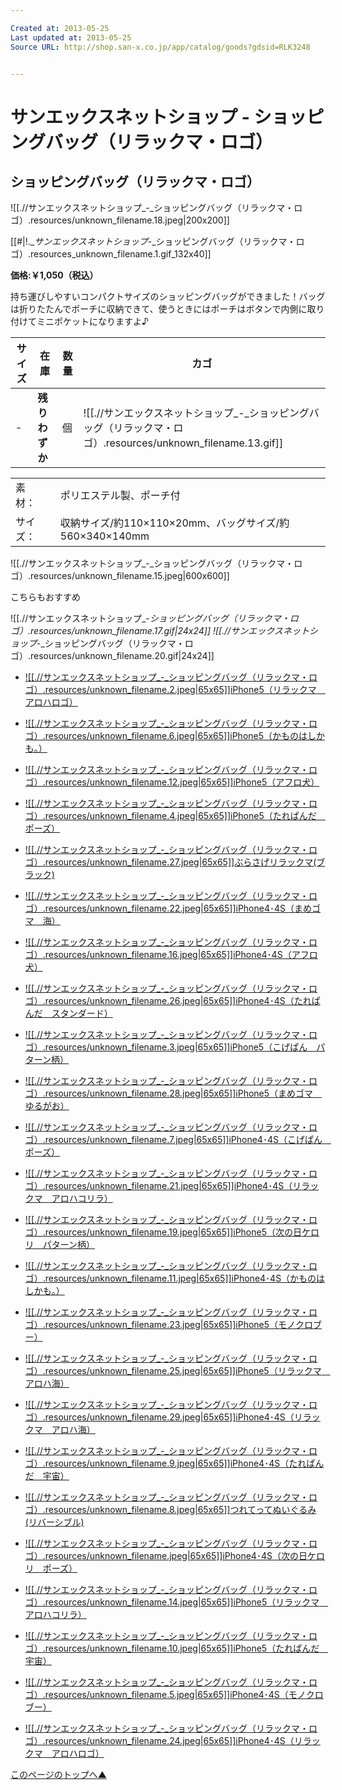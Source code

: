 ```yaml
---

Created at: 2013-05-25
Last updated at: 2013-05-25
Source URL: http://shop.san-x.co.jp/app/catalog/goods?gdsid=RLK3248


---
```


# サンエックスネットショップ - ショッピングバッグ（リラックマ・ロゴ）


## ショッピングバッグ（リラックマ・ロゴ）

![[.//サンエックスネットショップ_-_ショッピングバッグ（リラックマ・ロゴ）.resources/unknown_filename.18.jpeg\|200x200]]

[[#|!.__サンエックスネットショップ_-_ショッピングバッグ（リラックマ・ロゴ）.resources_unknown_filename.1.gif_132x40]]

**価格:￥1,050（税込）**

持ち運びしやすいコンパクトサイズのショッピングバッグができました！バッグは折りたたんでポーチに収納できて、使うときにはポーチはボタンで内側に取り付けてミニポケットになりますよ♪

| サイズ | 在庫  | 数量  | カゴ  |
| --- | --- | --- | --- |
| \-  | **残りわずか** | 個   | ![[.//サンエックスネットショップ_-_ショッピングバッグ（リラックマ・ロゴ）.resources/unknown_filename.13.gif]] |

|     |     |
| --- | --- |
| 素　材： | ポリエステル製、ポーチ付 |
| サイズ： | 収納サイズ/約110×110×20mm、バッグサイズ/約560×340×140mm |

![[.//サンエックスネットショップ_-_ショッピングバッグ（リラックマ・ロゴ）.resources/unknown_filename.15.jpeg\|600x600]]

こちらもおすすめ

![[.//サンエックスネットショップ_-_ショッピングバッグ（リラックマ・ロゴ）.resources/unknown_filename.17.gif\|24x24]] ![[.//サンエックスネットショップ_-_ショッピングバッグ（リラックマ・ロゴ）.resources/unknown_filename.20.gif\|24x24]]

* [![[.//サンエックスネットショップ_-_ショッピングバッグ（リラックマ・ロゴ）.resources/unknown_filename.2.jpeg|65x65]]iPhone5（リラックマ　アロハロゴ）](http://shop.san-x.co.jp/app/catalog/goods?gdsid=RLKK091)

* [![[.//サンエックスネットショップ_-_ショッピングバッグ（リラックマ・ロゴ）.resources/unknown_filename.6.jpeg|65x65]]iPhone5（かものはしかも。）](http://shop.san-x.co.jp/app/catalog/goods?gdsid=KHKK002)
* [![[.//サンエックスネットショップ_-_ショッピングバッグ（リラックマ・ロゴ）.resources/unknown_filename.12.jpeg|65x65]]iPhone5（アフロ犬）](http://shop.san-x.co.jp/app/catalog/goods?gdsid=AFKK001)
* [![[.//サンエックスネットショップ_-_ショッピングバッグ（リラックマ・ロゴ）.resources/unknown_filename.4.jpeg|65x65]]iPhone5（たれぱんだ　ポーズ）](http://shop.san-x.co.jp/app/catalog/goods?gdsid=TPDK004)
* [![[.//サンエックスネットショップ_-_ショッピングバッグ（リラックマ・ロゴ）.resources/unknown_filename.27.jpeg|65x65]]ぶらさげリラックマ(ブラック)](http://shop.san-x.co.jp/app/catalog/goods?gdsid=RLK3313)
* [![[.//サンエックスネットショップ_-_ショッピングバッグ（リラックマ・ロゴ）.resources/unknown_filename.22.jpeg|65x65]]iPhone4･4S（まめゴマ　海）](http://shop.san-x.co.jp/app/catalog/goods?gdsid=MMGK002)
* [![[.//サンエックスネットショップ_-_ショッピングバッグ（リラックマ・ロゴ）.resources/unknown_filename.16.jpeg|65x65]]iPhone4･4S（アフロ犬）](http://shop.san-x.co.jp/app/catalog/goods?gdsid=AFKK002)
* [![[.//サンエックスネットショップ_-_ショッピングバッグ（リラックマ・ロゴ）.resources/unknown_filename.26.jpeg|65x65]]iPhone4･4S（たれぱんだ　スタンダード）](http://shop.san-x.co.jp/app/catalog/goods?gdsid=TPDK006)
* [![[.//サンエックスネットショップ_-_ショッピングバッグ（リラックマ・ロゴ）.resources/unknown_filename.3.jpeg|65x65]]iPhone5（こげぱん　パターン柄）](http://shop.san-x.co.jp/app/catalog/goods?gdsid=KOPK002)
* [![[.//サンエックスネットショップ_-_ショッピングバッグ（リラックマ・ロゴ）.resources/unknown_filename.28.jpeg|65x65]]iPhone5（まめゴマ　ゆるがお）](http://shop.san-x.co.jp/app/catalog/goods?gdsid=MMGK001)
* [![[.//サンエックスネットショップ_-_ショッピングバッグ（リラックマ・ロゴ）.resources/unknown_filename.7.jpeg|65x65]]iPhone4･4S（こげぱん　ポーズ）](http://shop.san-x.co.jp/app/catalog/goods?gdsid=KOPK003)
* [![[.//サンエックスネットショップ_-_ショッピングバッグ（リラックマ・ロゴ）.resources/unknown_filename.21.jpeg|65x65]]iPhone4･4S（リラックマ　アロハコリラ）](http://shop.san-x.co.jp/app/catalog/goods?gdsid=RLKK093)
* [![[.//サンエックスネットショップ_-_ショッピングバッグ（リラックマ・ロゴ）.resources/unknown_filename.19.jpeg|65x65]]iPhone5（次の日ケロリ　パターン柄）](http://shop.san-x.co.jp/app/catalog/goods?gdsid=KROK002)
* [![[.//サンエックスネットショップ_-_ショッピングバッグ（リラックマ・ロゴ）.resources/unknown_filename.11.jpeg|65x65]]iPhone4･4S（かものはしかも。）](http://shop.san-x.co.jp/app/catalog/goods?gdsid=KHKK003)
* [![[.//サンエックスネットショップ_-_ショッピングバッグ（リラックマ・ロゴ）.resources/unknown_filename.23.jpeg|65x65]]iPhone5（モノクロブー）](http://shop.san-x.co.jp/app/catalog/goods?gdsid=MKBK004)
* [![[.//サンエックスネットショップ_-_ショッピングバッグ（リラックマ・ロゴ）.resources/unknown_filename.25.jpeg|65x65]]iPhone5（リラックマ　アロハ海）](http://shop.san-x.co.jp/app/catalog/goods?gdsid=RLKK089)
* [![[.//サンエックスネットショップ_-_ショッピングバッグ（リラックマ・ロゴ）.resources/unknown_filename.29.jpeg|65x65]]iPhone4･4S（リラックマ　アロハ海）](http://shop.san-x.co.jp/app/catalog/goods?gdsid=RLKK092)
* [![[.//サンエックスネットショップ_-_ショッピングバッグ（リラックマ・ロゴ）.resources/unknown_filename.9.jpeg|65x65]]iPhone4･4S（たれぱんだ　宇宙）](http://shop.san-x.co.jp/app/catalog/goods?gdsid=TPDK007)
* [![[.//サンエックスネットショップ_-_ショッピングバッグ（リラックマ・ロゴ）.resources/unknown_filename.8.jpeg|65x65]]つれてってぬいぐるみ(リバーシブル)](http://shop.san-x.co.jp/app/catalog/goods?gdsid=RLK3314)
* [![[.//サンエックスネットショップ_-_ショッピングバッグ（リラックマ・ロゴ）.resources/unknown_filename.jpeg|65x65]]iPhone4･4S（次の日ケロリ　ポーズ）](http://shop.san-x.co.jp/app/catalog/goods?gdsid=KROK003)
* [![[.//サンエックスネットショップ_-_ショッピングバッグ（リラックマ・ロゴ）.resources/unknown_filename.14.jpeg|65x65]]iPhone5（リラックマ　アロハコリラ）](http://shop.san-x.co.jp/app/catalog/goods?gdsid=RLKK090)
* [![[.//サンエックスネットショップ_-_ショッピングバッグ（リラックマ・ロゴ）.resources/unknown_filename.10.jpeg|65x65]]iPhone5（たれぱんだ　宇宙）](http://shop.san-x.co.jp/app/catalog/goods?gdsid=TPDK005)
* [![[.//サンエックスネットショップ_-_ショッピングバッグ（リラックマ・ロゴ）.resources/unknown_filename.5.jpeg|65x65]]iPhone4･4S（モノクロブー）](http://shop.san-x.co.jp/app/catalog/goods?gdsid=MKBK005)
* [![[.//サンエックスネットショップ_-_ショッピングバッグ（リラックマ・ロゴ）.resources/unknown_filename.24.jpeg|65x65]]iPhone4･4S（リラックマ　アロハロゴ）](http://shop.san-x.co.jp/app/catalog/goods?gdsid=RLKK094)

[このページのトップへ▲](http://shop.san-x.co.jp/app/catalog/goods?gdsid=RLK3248#top)


